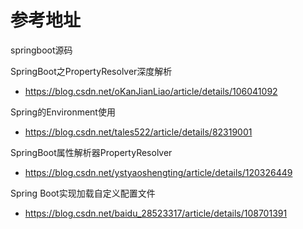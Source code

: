 # 参考地址
springboot源码

SpringBoot之PropertyResolver深度解析
- https://blog.csdn.net/oKanJianLiao/article/details/106041092

Spring的Environment使用
- https://blog.csdn.net/tales522/article/details/82319001

SpringBoot属性解析器PropertyResolver
- https://blog.csdn.net/ystyaoshengting/article/details/120326449

Spring Boot实现加载自定义配置文件
- https://blog.csdn.net/baidu_28523317/article/details/108701391


